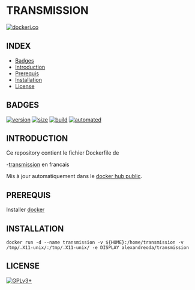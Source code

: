 # TRANSMISSION

[![dockeri.co](https://dockeri.co/image/alexandreoda/transmission)](https://hub.docker.com/r/alexandreoda/transmission)


## INDEX

- [Badges](#BADGES)
- [Introduction](#INTRODUCTION)
- [Prerequis](#PREREQUIS)
- [Installation](#INSTALLATION)
- [License](#LICENSE)


## BADGES

[![version](https://images.microbadger.com/badges/version/alexandreoda/transmission.svg)](https://microbadger.com/images/alexandreoda/transmission)
[![size](https://images.microbadger.com/badges/image/alexandreoda/transmission.svg)](https://microbadger.com/images/alexandreoda/transmission")
[![build](https://img.shields.io/docker/build/alexandreoda/transmission.svg)](https://hub.docker.com/r/alexandreoda/transmission)
[![automated](https://img.shields.io/docker/automated/alexandreoda/transmission.svg)](https://hub.docker.com/r/alexandreoda/transmission)


## INTRODUCTION

Ce repository contient le fichier Dockerfile de

-[transmission](https://transmissionbt.com) en francais

Mis à jour automatiquement dans le [docker hub public](https://hub.docker.com/r/alexandreoda/transmission/).


## PREREQUIS

Installer [docker](https://www.docker.com)


## INSTALLATION

```
docker run -d --name transmission -v ${HOME}:/home/transmission -v /tmp/.X11-unix/:/tmp/.X11-unix/ -e DISPLAY alexandreoda/transmission
```


## LICENSE

[![GPLv3+](http://gplv3.fsf.org/gplv3-127x51.png)](https://github.com/oda-alexandre/transmission/blob/master/LICENSE)
